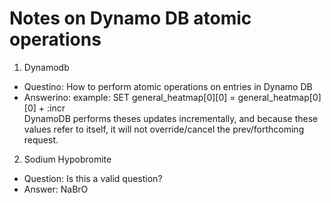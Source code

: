 # Notes on Dynamo DB atomic operations

1. Dynamodb

- Questino: How to perform atomic operations on entries in Dynamo DB
- Answerino: example: SET general_heatmap[0][0] = general_heatmap[0][0] + :incr <br/>
  DynamoDB performs theses updates incrementally, and because these values refer to itself, it will not override/cancel the prev/forthcoming request.

2. Sodium Hypobromite

- Question: Is this a valid question?
- Answer: NaBrO
